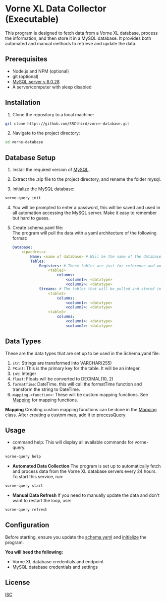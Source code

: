 # Vorne XL Data Collector (Executable)

This program is designed to fetch data from a Vorne XL database, process the information, and then store it in a MySQL database. It provides both automated and manual methods to retrieve and update the data.

## Prerequisites

* Node.js and NPM (optional)
* git (optional)
* [MySQL server v 8.0.28](https://downloads.mysql.com/archives/community/)
* A server/computer with sleep disabled

## Installation

1. Clone the repository to a local machine:
```bash
git clone https://github.com/SRCthird/vorne-database.git
```
2. Navigate to the project directory:
```bash
cd vorne-database
```

## Database Setup

1. Install the required version of [MySQL](https://downloads.mysql.com/archives/community/).

2. Extract the .zip file to the project directory, and rename the folder mysql.

3. Initialize the MySQL database:
```bash
vorne-query init
```
4. You will be prompted to enter a password, this will be saved and used in all automation accessing the MySQL server. Make it easy to remember but hard to guess.

5. Create schema.yaml file:<br>
    The program will pull the data with a yaml architecture of the following format:
    ```yaml
    Database:
        <ipaddress>
            Name: <name of database> # Will be the name of the database in MySQL
            Tables: 
                Registers: # These tables are just for reference and wont be pulled
                    <table1>
                        columns:
                            <column1>: <datatype>
                            <column2>: <datatype>
                Streams: # The tables that will be pulled and stored in MySQL
                    <table2>
                        columns:
                            <column1>: <datatype>
                            <column2>: <datatype>
                    <table3>
                        columns:
                            <column1>: <datatype>
                            <column2>: <datatype>
    ```

## Data Types
These are the data types that are set up to be used in the Schema.yaml file:
1. `str`: Strings are transformed into VARCHAR(255)
2. `PKint`: This is the primary key for the table. It will be an integer.
3. `int`: Integer
4. `float`: Floats will be converted to DECIMAL(10, 2)
5. `formatTime`: DateTime. this will call the formatTime function and transform the string to DateTime.
6. `mapping.<function>`: These will be custom mapping functions. See [Mapping](./modules/mapping.js) for mapping functions.

**Mapping**
Creating custom mapping functions can be done in the [Mapping](./modules/mapping.js) class. After creating a custom map, add it to [processQuery](./modules/processQuery.js#L22)

## Usage

* command help:
  This will display all available commands for vorne-query.
```bash
vorne-query help
```

* **Automated Data Collection** 
  The program is set up to automatically fetch and process data from the Vorne XL database servers every 24 hours. To start this service, run:
```bash
vorne-query start
```
* **Manual Data Refresh**
  If you need to manually update the data and don't want to restart the loop, use:
```bash
vorne-query refresh
```

## Configuration

Before starting, ensure you update the [schema.yaml](/README.md#L37) and [initialize](/README.md#L29) the program.

**You will beed the following:**
* Vorne XL database credentials and endpoint
* MySQL database credentials and settings

## License 

[ISC](/LICENSE)

